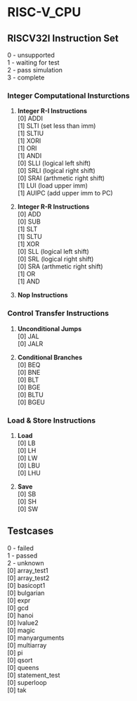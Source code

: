 # RISC-V_CPU

## RISCV32I Instruction Set 
0 - unsupported  
1 - waiting for test  
2 - pass simulation  
3 - complete  

### Integer Computational Insturctions
1. **Integer R-I Instructions**   
    [0] ADDI  
    [1] SLTI	(set less than imm)  
    [1] SLTIU  
    [1] XORI  
    [1] ORI  
    [1] ANDI  
    [0] SLLI	(logical left shift)  
    [0] SRLI	(logical right shift)  
    [0] SRAI	(arthmetic right shift)  
    [1] LUI	    (load upper imm)  
    [1] AUIPC	(add  upper imm to PC)

2. **Integer R-R Instructions**  
    [0] ADD  
    [0] SUB  
    [1] SLT  
    [1] SLTU  
    [1] XOR  
    [0] SLL	(logical left shift)  
    [0] SRL      (logical right shift)  
    [0] SRA	(arthmetic right shift)  
    [1] OR  
    [1] AND

3. **Nop Instructions**

### Control Transfer Instructions
1. **Unconditional Jumps**  
    [0] JAL  
  	[0] JALR  

2. **Conditional Branches**  
	[0] BEQ  
	[0] BNE  
	[0] BLT  
	[0] BGE  
	[0] BLTU  
	[0] BGEU  

### Load & Store Instructions
1. **Load**  
	[0] LB  
	[0] LH  
	[0] LW  
	[0] LBU  
	[0] LHU  
	
2. **Save**  
	[0] SB  
	[0] SH  
	[0] SW  

## Testcases
0 - failed  
1 - passed  
2 - unknown  
[0] array_test1  
[0] array_test2  
[0] basicopt1  
[0] bulgarian  
[0] expr  
[0] gcd  
[0] hanoi  
[0] lvalue2  
[0] magic  
[0] manyarguments  
[0] multiarray  
[0] pi  
[0] qsort  
[0] queens  
[0] statement_test  
[0] superloop  
[0] tak